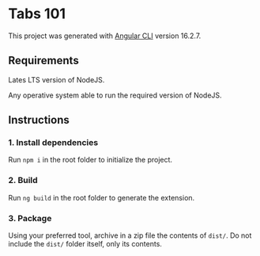 # Tabs 101

This project was generated with [Angular CLI](https://github.com/angular/angular-cli) version 16.2.7.

## Requirements

Lates LTS version of NodeJS.

Any operative system able to run the required version of NodeJS.

## Instructions

### 1. Install dependencies

Run `npm i` in the root folder to initialize the project.

### 2. Build

Run `ng build` in the root folder to generate the extension.

### 3. Package

Using your preferred tool, archive in a zip file the contents of `dist/`. Do not include the `dist/` folder itself, only its contents.
